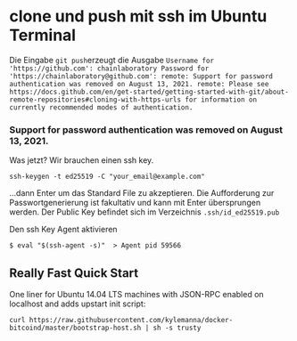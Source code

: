 # clone und push mit ssh im Ubuntu Terminal 
Die Eingabe `git push`erzeugt die Ausgabe `Username for 'https://github.com': chainlaboratory
Password for 'https://chainlaboratory@github.com':
remote: Support for password authentication was removed on August 13, 2021.
remote: Please see https://docs.github.com/en/get-started/getting-started-with-git/about-remote-repositories#cloning-with-https-urls for information on currently recommended modes of authentication.`

### Support for password authentication was removed on August 13, 2021.
Was jetzt? Wir brauchen einen ssh key.

`ssh-keygen -t ed25519 -C "your_email@example.com"`

...dann Enter  um das Standard File zu akzeptieren.
Die Aufforderung zur Passwortgenerierung ist fakultativ
und kann mit Enter übersprungen werden. Der Public Key
befindet sich im Verzeichnis `.ssh/id_ed25519.pub`

Den ssh Key Agent aktivieren

`$ eval "$(ssh-agent -s)"  > Agent pid 59566`



Really Fast Quick Start
-----------------------

One liner for Ubuntu 14.04 LTS machines with JSON-RPC enabled on localhost and adds upstart init script:

    curl https://raw.githubusercontent.com/kylemanna/docker-bitcoind/master/bootstrap-host.sh | sh -s trusty


